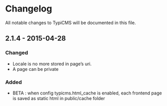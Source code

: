 # Changelog
All notable changes to TypiCMS will be documented in this file.

## 2.1.4 - 2015-04-28

### Changed
- Locale is no more stored in page’s uri.
- A page can be private

### Added
- BETA : when config typicms.html_cache is enabled, each frontend page is saved as static html in public/cache folder
